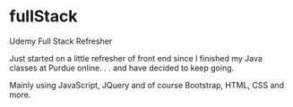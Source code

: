 # fullStack
Udemy Full Stack Refresher

Just started on a little refresher of front end since I finished my Java classes at Purdue online. . .  and have decided to keep going. 

Mainly using JavaScript, JQuery and of course Bootstrap, HTML, CSS and more. 
